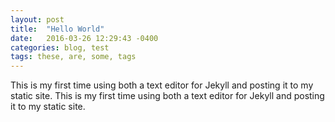 ```yaml
---
layout: post
title:  "Hello World"
date:   2016-03-26 12:29:43 -0400
categories: blog, test
tags: these, are, some, tags
---
```



This is my first time using both a text editor for Jekyll and posting it to my static site.
This is my first time using both a text editor for Jekyll and posting it to my static site.
